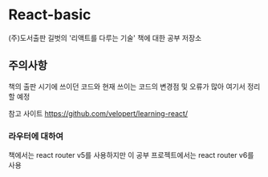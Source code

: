 # React-basic
(주)도서출판 길벗의 '리액트를 다루는 기술' 책에 대한 공부 저장소

## 주의사항
책의 출판 시기에 쓰이던 코드와 현재 쓰이는 코드의 변경점 및 오류가 많아 여기서 정리할 예정

참고 사이트 <https://github.com/velopert/learning-react/>

### 라우터에 대하여
책에서는 react router v5를 사용하지만 이 공부 프로젝트에서는 react router v6를 사용
